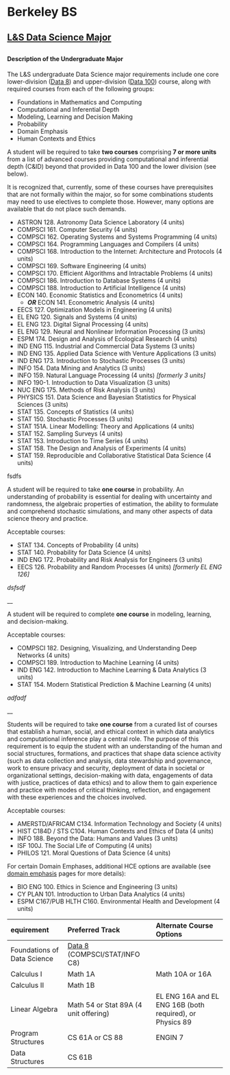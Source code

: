 # Berkeley BS

## [L&S Data Science Major](https://data.berkeley.edu/degrees/data-science-ba)

## 

#### Description of the Undergraduate Major

The L&S undergraduate Data Science major requirements include one core lower-division \([Data 8](https://data.berkeley.edu/education/courses/data-8-foundations-data-science)\) and upper-division \([Data 100](https://data.berkeley.edu/education/courses/data100)\) course, along with required courses from each of the following groups:

* Foundations in Mathematics and Computing
* Computational and Inferential Depth
* Modeling, Learning and Decision Making
* Probability
* Domain Emphasis
* Human Contexts and Ethics



A student will be required to take **two courses** comprising **7 or more units** from a list of advanced courses providing computational and inferential depth \(C&ID\) beyond that provided in Data 100 and the lower division \(see below\).

It is recognized that, currently, some of these courses have prerequisites that are not formally within the major, so for some combinations  students may need to use electives to complete those. However, many options are available that do not place such demands.

* ASTRON 128. Astronomy Data Science Laboratory \(4 units\)
* COMPSCI 161. Computer Security \(4 units\)
* COMPSCI 162. Operating Systems and Systems Programming \(4 units\)
* COMPSCI 164. Programming Languages and Compilers \(4 units\)
* COMPSCI 168. Introduction to the Internet: Architecture and Protocols \(4 units\)
* COMPSCI 169. Software Engineering \(4 units\) 
* COMPSCI 170. Efficient Algorithms and Intractable Problems \(4 units\)
* COMPSCI 186. Introduction to Database Systems \(4 units\)
* COMPSCI 188. Introduction to Artificial Intelligence \(4 units\)
* ECON 140. Economic Statistics and Econometrics \(4 units\)
  * _**OR**_ ECON 141. Econometric Analysis \(4 units\)
* EECS 127. Optimization Models in Engineering \(4 units\)
* EL ENG 120. Signals and Systems \(4 units\)
* EL ENG 123. Digital Signal Processing \(4 units\)
* EL ENG 129. Neural and Nonlinear Information Processing \(3 units\) 
* ESPM 174. Design and Analysis of Ecological Research \(4 units\)  
* IND ENG 115. Industrial and Commercial Data Systems \(3 units\)
* IND ENG 135. Applied Data Science with Venture Applications \(3 units\)
* IND ENG 173. Introduction to Stochastic Processes \(3 units\)
* INFO 154. Data Mining and Analytics \(3 units\)
* INFO 159. Natural Language Processing \(4 units\)   _\[formerly 3 units\]_
* INFO 190-1. Introduction to Data Visualization \(3 units\)
* NUC ENG 175. Methods of Risk Analysis \(3 units\)
* PHYSICS 151. Data Science and Bayesian Statistics for Physical Sciences \(3 units\)
* STAT 135. Concepts of Statistics \(4 units\)
* STAT 150. Stochastic Processes \(3 units\)
* STAT 151A. Linear Modelling: Theory and Applications \(4 units\)
* STAT 152. Sampling Surveys \(4 units\)
* STAT 153. Introduction to Time Series \(4 units\)
* STAT 158. The Design and Analysis of Experiments \(4 units\)
* STAT 159. Reproducible and Collaborative Statistical Data Science \(4 units\)

fsdfs



A student will be required to take **one course** in probability. An understanding of probability is essential for dealing with uncertainty and randomness, the algebraic properties of estimation, the ability to formulate and comprehend stochastic simulations, and many other aspects of data science theory and practice. 

Acceptable courses:

* STAT 134. Concepts of Probability \(4 units\)
* STAT 140. Probability for Data Science \(4 units\)
* IND ENG 172. Probability and Risk Analysis for Engineers \(3 units\)
* EECS 126. Probability and Random Processes \(4 units\) _\[formerly EL ENG 126\]_

_dsfsdf_

\_\_

A student will be required to complete **one course** in modeling, learning, and decision-making.

Acceptable courses:

* COMPSCI 182. Designing, Visualizing, and Understanding Deep Networks \(4 units\)
* COMPSCI 189. Introduction to Machine Learning \(4 units\)
* IND ENG 142. Introduction to Machine Learning & Data Analytics \(3 units\)
* STAT 154. Modern Statistical Prediction & Machine Learning \(4 units\)

_adfadf_

\_\_

Students will be required to take **one course** from a curated list of courses that establish a human, social, and ethical context in which data analytics and computational inference play a central role. The purpose of this requirement is to equip the student with an understanding of the human and social structures, formations, and practices that shape data science activity \(such as data collection and analysis, data stewardship and governance, work to ensure privacy and security, deployment of data in societal or organizational settings, decision-making with data, engagements of data with justice, practices of data ethics\) and to allow them to gain experience and practice with modes of critical thinking, reflection, and engagement with these experiences and the choices involved. 

Acceptable courses:

* AMERSTD/AFRICAM C134. Information Technology and Society \(4 units\)
* HIST C184D / STS C104. Human Contexts and Ethics of Data \(4 units\)
* INFO 188. Beyond the Data: Humans and Values \(3 units\)
* ISF 100J. The Social Life of Computing \(4 units\)
* PHILOS 121. Moral Questions of Data Science \(4 units\)

For certain Domain Emphases, additional HCE options are available \(see [domain emphasis](https://data.berkeley.edu/degrees/domain-emphasis) pages for more details\):

* BIO ENG 100. Ethics in Science and Engineering \(3 units\)
* CY PLAN 101. Introduction to Urban Data Analytics \(4 units\)
* ESPM C167/PUB HLTH C160. Environmental Health and Development \(4 units\)

| **equirement** | **Preferred Track** | **Alternate Course Options**  |
| :--- | :--- | :--- |
| Foundations of Data Science | [Data 8](https://data.berkeley.edu/education/courses/data-8) \(COMPSCI/STAT/INFO C8\) |  |
| Calculus I | Math 1A | Math 10A or 16A |
| Calculus II | Math 1B |  |
| Linear Algebra | Math 54 or Stat 89A \(4 unit offering\) | EL ENG 16A and EL ENG 16B \(both required\), or Physics 89 |
| Program Structures | CS 61A or CS 88 | ENGIN 7 |
| Data Structures | CS 61B |  |

